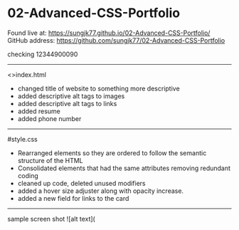 # 02-Advanced-CSS-Portfolio
Found live at: https://sungjk77.github.io/02-Advanced-CSS-Portfolio/
GitHub address: https://github.com/sungjk77/02-Advanced-CSS-Portfolio

checking 12344900090

---------------------------------------
<>index.html
- changed title of website to something more descriptive
- added descriptive alt tags to images
- added descriptive alt tags to links
- added resume
- added phone number

---------------------------------------
#style.css
- Rearranged elements so they are ordered to follow the semantic structure of the HTML
- Consolidated elements that had the same attributes removing redundant coding
- cleaned up code, deleted unused modifiers
- added a hover size adjuster along with opacity increase.
- added a new field for links to the card

---------------------------------------
sample screen shot
![alt text](





